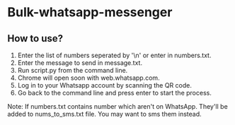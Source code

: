 # Bulk-whatsapp-messenger
## How to use?
1. Enter the list of numbers seperated by '\n' or enter in numbers.txt.
2. Enter the message to send in message.txt.
3. Run script.py from the command line.
4. Chrome will open soon with web.whatsapp.com.
5. Log in to your Whatsapp account by scanning the QR code.
6. Go back to the command line and press enter to start the process.

Note: If numbers.txt contains number which aren't on WhatsApp. They'll be added to nums_to_sms.txt file. You may want to sms them instead.
